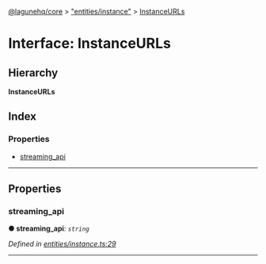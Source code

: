 [@lagunehq/core](../README.md) > ["entities/instance"](../modules/_entities_instance_.md) > [InstanceURLs](../interfaces/_entities_instance_.instanceurls.md)

# Interface: InstanceURLs

## Hierarchy

**InstanceURLs**

## Index

### Properties

* [streaming_api](_entities_instance_.instanceurls.md#streaming_api)

---

## Properties

<a id="streaming_api"></a>

###  streaming_api

**● streaming_api**: *`string`*

*Defined in [entities/instance.ts:29](https://github.com/lagunehq/core/blob/35e3f58/src/entities/instance.ts#L29)*

___

